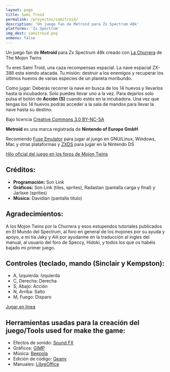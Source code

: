 ```yaml
---
layout: page
title: Sami Troid
permalink: /proyectos/samitroid/
description: 'Un juego fan de Metroid para Zx Spectrum 48k'
platforms: 'Zx Spectrum'
img_dest: samitroid.png
onmenu: false
---
```


Un juego fan de **Metroid** para Zx Spectrum 48k creado con [La Churrera](http://www.mojontwins.com/juegos_mojonos/la-churrera/) de The Mojon Twins

Tu eres Sami Troid, una caza recompensas espacial. La nave espacial ZX-388 esta siendo atacada. Tu misión: destruir a los enemigos y recuperar los últimos huevos de varias especies de un planeta moribundo.

Como jugar: Deberás recorrer la nave en busca de los 14 huevos y llevarlos hasta la incubadora. Solo puedes llevar uno a la vez. Para dejarlos solo pulsa el botón de **Acción (S)** cuando estés en la incubadora. Una vez que tengas los 14 huevos podrás acceder a la sala de mandos para llevar la nave hasta su destino.

Bajo licencia [Creative Commons 3.0 BY-NC-SA](http://creativecommons.org/licenses/by-nc-sa/3.0/)

**Metroid** es una marca registrada de **Nintendo of Europe GmbH**

Recomiendo [Fuse Emulator](http://fuse-emulator.sourceforge.net/) para jugar al juego en GNU/Linux, Windows, Mac y otras plataformas y [ZXDS](http://zxds.raxoft.cz/) para jugar en la Nintendo DS

[Hilo oficial del juego en los foros de Mojon Twins](http://www.mojontwins.com/mojoniaplus/viewtopic.php?f=9&t=1325)

## Créditos:

* **Programación:** Son Link
* **Gráficos:** Son Link (tiles, sprites), Radastan (pantalla carga y final) y Jarlaxe (sprites)
* **Música:** Davidian (pantalla titulo)

## Agradecimientos:

A los Mojon Twins por la Churrera y esos estupendos tutoriales publicados en El Mundo del Spectrum, al foro en general de los mojones por su ayuda y apoyo, a mi tía Jaky y Aili por ayudarme en la traducción al ingles del manual, al usuario del foro de Speccy, Hidoki, y todos los que os habéis bajado mi primer juego.

## Controles (teclado, mando (Sinclair y Kempston):

* A, Izquierda: Izquierda
* C, Derecha: Derecha
* S, Abajo: Acción
* N, Arriba: Salto
* M, Fuego: Disparo

[Jugar en linea](http://torinak.com/qaop#l=https://dl.dropboxusercontent.com/u/58286032/churrera/sami.tap)

## Herramientas usadas para la creación del juego/Tools used for make the game:

* Efectos de sonido: [Sound FX](http://www.worldofspectrum.org/infoseekid.cgi?id=0011124)
* Gráficos: [GIMP](http://www.gimp.org/)
* Música: [Beepola](http://freestuff.grok.co.uk/beepola)
* Edición de código: [Geany](http://www.geany.org)
* Manuales: [LibreOffice](http://www.libreoffice.org)
